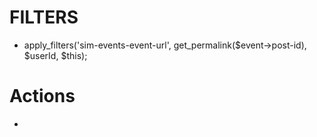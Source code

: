 # FILTERS
- apply_filters('sim-events-event-url', get_permalink($event->post-id), $userId, $this);

# Actions
- 